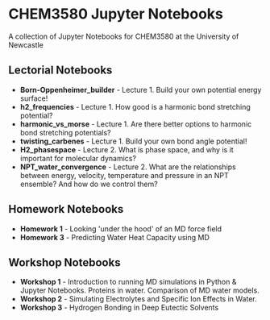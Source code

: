 # CHEM3580 Jupyter Notebooks

A collection of Jupyter Notebooks for CHEM3580 at the University of Newcastle

## Lectorial Notebooks
* **Born-Oppenheimer_builder** - Lecture 1. Build your own potential energy surface!
* **h2_frequencies** - Lecture 1. How good is a harmonic bond stretching potential?
* **harmonic_vs_morse** - Lecture 1. Are there better options to harmonic bond stretching potentials?
* **twisting_carbenes** - Lecture 1. Build your own bond angle potential!
* **H2_phasespace** - Lecture 2. What is phase space, and why is it important for molecular dynamics?
* **NPT_water_convergence** - Lecture 2. What are the relationships between energy, velocity, temperature and pressure in an NPT ensemble? And how do we control them?

## Homework Notebooks

* **Homework 1** - Looking 'under the hood' of an MD force field
* **Homework 3** - Predicting Water Heat Capacity using MD

## Workshop Notebooks

* **Workshop 1** - Introduction to running MD simulations in Python & Jupyter Notebooks. Proteins in water. Comparison of MD water models.
* **Workshop 2** - Simulating Electrolytes and Specific Ion Effects in Water. 
* **Workshop 3** - Hydrogen Bonding in Deep Eutectic Solvents
